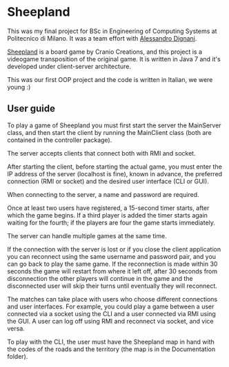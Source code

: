# Sheepland
This was my final project for BSc in Engineering of Computing Systems at Politecnico di Milano.
It was a team effort with [Alessandro Dignani](https://github.com/alessandrodignani).

[Sheepland](https://www.amazon.it/Cranio-Creations-CC012-Gioco-Sheepland/dp/B008JY9D7U) is a board game by Cranio Creations, and this project is a videogame transposition of the original game.
It is written in Java 7 and it's developed under client-server architecture.

This was our first OOP project and the code is written in Italian, we were young :)

## User guide
To play a game of Sheepland you must first start the server the MainServer class, and then start the client by running the MainClient class (both are contained in the controller package).

The server accepts clients that connect both with RMI and socket.

After starting the client, before starting the actual game, you must enter the IP address of the server (localhost is fine), known in advance, the preferred connection (RMI or socket) and the desired user interface (CLI or GUI).

When connecting to the server, a name and password are required.

Once at least two users have registered, a 15-second timer starts, after which the game begins. If a third player is added the timer starts again waiting for the fourth; if the players are four the game starts immediately.

The server can handle multiple games at the same time.

If the connection with the server is lost or if you close the client application you can reconnect using the same username and password pair, and you can go back to play the same game. If the reconnection is made within 30 seconds the game will restart from where it left off, after 30 seconds from disconnection the other players will continue in the game and the disconnected user will skip their turns until eventually they will reconnect.

The matches can take place with users who choose different connections and user interfaces. For example, you could play a game between a user connected via a socket using the CLI and a user connected via RMI using the GUI. A user can log off using RMI and reconnect via socket, and vice versa.

To play with the CLI, the user must have the Sheepland map in hand with the codes of the roads and the territory (the map is in the Documentation folder).
